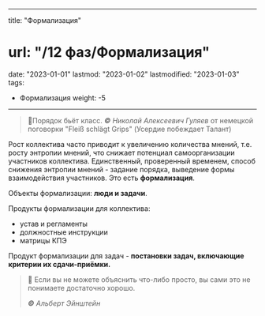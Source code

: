 
---
title: "Формализация"
# url: "/12 фаз/Формализация"
date: "2023-01-01"
lastmod: "2023-01-02"
lastmodified: "2023-01-03"
tags:
- Формализация
weight: -5
---
>💯Порядок бьёт класс.
>_**©** Николай Алексеевич Гуляев_
>от немецкой поговорки "Fleiß schlägt Grips" (Усердие побеждает Талант)


Рост коллектива часто приводит к увеличению количества мнений, т.е. росту энтропии мнений, что снижает потенциал самоорганизации участников коллектива. Единственный, проверенный временем, способ снижения энтропии мнений - задание порядка, выведение формы взаимодействия участников. Это есть **формализация**. 

Объекты формализации: **люди и задачи**. 

Продукты формализации для коллектива: 
 - устав и регламенты 
- должностные инструкции 
- матрицы КПЭ 

Продукт формализации для задач - **постановки задач, включающие критерии их сдачи-приёмки.**

>💯 Если вы не можете объяснить что-либо просто, вы сами это не понимаете достаточно хорошо. 
>
>_**©** Альберт Эйнштейн_